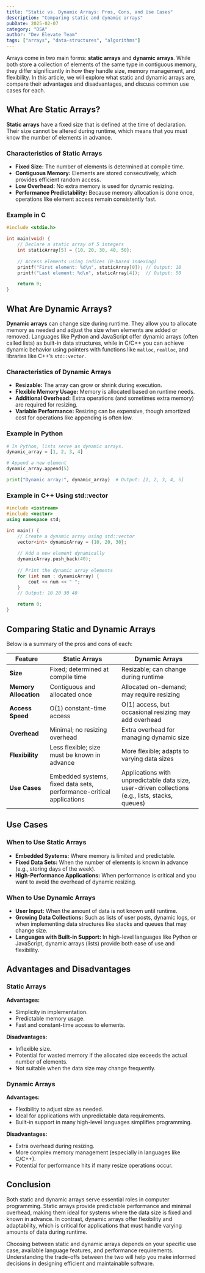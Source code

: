 ```yaml
---
title: "Static vs. Dynamic Arrays: Pros, Cons, and Use Cases"
description: "Comparing static and dynamic arrays"
pubDate: 2025-02-07
category: "DSA"
author: "Dev Elevate Team"
tags: ["arrays", "data-structures", "algorithms"]
---
```



Arrays come in two main forms: **static arrays** and **dynamic arrays**. While both store a collection of elements of the same type in contiguous memory, they differ significantly in how they handle size, memory management, and flexibility. In this article, we will explore what static and dynamic arrays are, compare their advantages and disadvantages, and discuss common use cases for each.

## What Are Static Arrays?

**Static arrays** have a fixed size that is defined at the time of declaration. Their size cannot be altered during runtime, which means that you must know the number of elements in advance.

### Characteristics of Static Arrays

- **Fixed Size:** The number of elements is determined at compile time.
- **Contiguous Memory:** Elements are stored consecutively, which provides efficient random access.
- **Low Overhead:** No extra memory is used for dynamic resizing.
- **Performance Predictability:** Because memory allocation is done once, operations like element access remain consistently fast.

### Example in C

```c
#include <stdio.h>

int main(void) {
    // Declare a static array of 5 integers
    int staticArray[5] = {10, 20, 30, 40, 50};
    
    // Access elements using indices (0-based indexing)
    printf("First element: %d\n", staticArray[0]); // Output: 10
    printf("Last element: %d\n", staticArray[4]);  // Output: 50

    return 0;
}
```

## What Are Dynamic Arrays?

**Dynamic arrays** can change size during runtime. They allow you to allocate memory as needed and adjust the size when elements are added or removed. Languages like Python and JavaScript offer dynamic arrays (often called lists) as built-in data structures, while in C/C++ you can achieve dynamic behavior using pointers with functions like `malloc`, `realloc`, and libraries like C++’s `std::vector`.

### Characteristics of Dynamic Arrays

- **Resizable:** The array can grow or shrink during execution.
- **Flexible Memory Usage:** Memory is allocated based on runtime needs.
- **Additional Overhead:** Extra operations (and sometimes extra memory) are required for resizing.
- **Variable Performance:** Resizing can be expensive, though amortized cost for operations like appending is often low.

### Example in Python

```python
# In Python, lists serve as dynamic arrays.
dynamic_array = [1, 2, 3, 4]

# Append a new element
dynamic_array.append(5)

print("Dynamic array:", dynamic_array)  # Output: [1, 2, 3, 4, 5]
```

### Example in C++ Using std::vector

```cpp
#include <iostream>
#include <vector>
using namespace std;

int main() {
    // Create a dynamic array using std::vector
    vector<int> dynamicArray = {10, 20, 30};
    
    // Add a new element dynamically
    dynamicArray.push_back(40);
    
    // Print the dynamic array elements
    for (int num : dynamicArray) {
        cout << num << " ";
    }
    // Output: 10 20 30 40

    return 0;
}
```

## Comparing Static and Dynamic Arrays

Below is a summary of the pros and cons of each:

| Feature             | Static Arrays                                   | Dynamic Arrays                                  |
|---------------------|-------------------------------------------------|-------------------------------------------------|
| **Size**            | Fixed; determined at compile time               | Resizable; can change during runtime            |
| **Memory Allocation** | Contiguous and allocated once                 | Allocated on-demand; may require resizing       |
| **Access Speed**    | O(1) constant-time access                       | O(1) access, but occasional resizing may add overhead |
| **Overhead**        | Minimal; no resizing overhead                   | Extra overhead for managing dynamic size        |
| **Flexibility**     | Less flexible; size must be known in advance    | More flexible; adapts to varying data sizes     |
| **Use Cases**       | Embedded systems, fixed data sets, performance-critical applications | Applications with unpredictable data size, user-driven collections (e.g., lists, stacks, queues) |

## Use Cases

### When to Use Static Arrays

- **Embedded Systems:** Where memory is limited and predictable.
- **Fixed Data Sets:** When the number of elements is known in advance (e.g., storing days of the week).
- **High-Performance Applications:** When performance is critical and you want to avoid the overhead of dynamic resizing.

### When to Use Dynamic Arrays

- **User Input:** When the amount of data is not known until runtime.
- **Growing Data Collections:** Such as lists of user posts, dynamic logs, or when implementing data structures like stacks and queues that may change size.
- **Languages with Built-in Support:** In high-level languages like Python or JavaScript, dynamic arrays (lists) provide both ease of use and flexibility.

## Advantages and Disadvantages

### Static Arrays

**Advantages:**

- Simplicity in implementation.
- Predictable memory usage.
- Fast and constant-time access to elements.

**Disadvantages:**

- Inflexible size.
- Potential for wasted memory if the allocated size exceeds the actual number of elements.
- Not suitable when the data size may change frequently.

### Dynamic Arrays

**Advantages:**

- Flexibility to adjust size as needed.
- Ideal for applications with unpredictable data requirements.
- Built-in support in many high-level languages simplifies programming.

**Disadvantages:**

- Extra overhead during resizing.
- More complex memory management (especially in languages like C/C++).
- Potential for performance hits if many resize operations occur.

## Conclusion

Both static and dynamic arrays serve essential roles in computer programming. Static arrays provide predictable performance and minimal overhead, making them ideal for systems where the data size is fixed and known in advance. In contrast, dynamic arrays offer flexibility and adaptability, which is critical for applications that must handle varying amounts of data during runtime.

Choosing between static and dynamic arrays depends on your specific use case, available language features, and performance requirements. Understanding the trade-offs between the two will help you make informed decisions in designing efficient and maintainable software.
